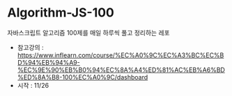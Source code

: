 # Algorithm-JS-100

자바스크립트 알고리즘 100제를 매일 하루씩 풀고 정리하는 레포

- 참고강의 : https://www.inflearn.com/course/%EC%A0%9C%EC%A3%BC%EC%BD%94%EB%94%A9-%EC%9E%90%EB%B0%94%EC%8A%A4%ED%81%AC%EB%A6%BD%ED%8A%B8-100%EC%A0%9C/dashboard
- 시작 : 11/26
